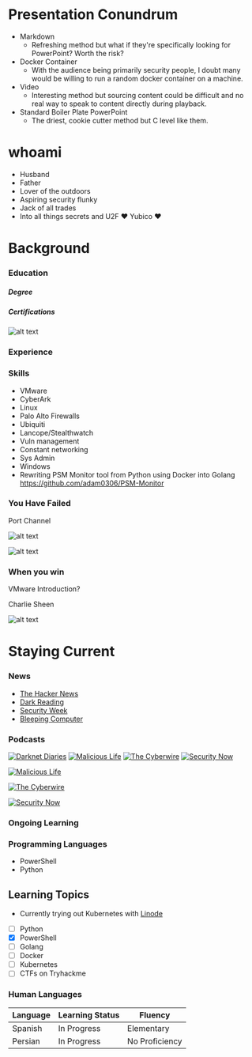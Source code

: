 # Presentation Conundrum

- Markdown
    - Refreshing method but what if they're specifically looking for PowerPoint? Worth the risk?
- Docker Container
    - With the audience being primarily security people, I doubt many would be willing to run a random docker container on a machine.
- Video
    - Interesting method but sourcing content could be difficult and no real way to speak to content directly during playback.
- Standard Boiler Plate PowerPoint
    - The driest, cookie cutter method but C level like them.

# whoami

* Husband
* Father
* Lover of the outdoors
* Aspiring security flunky
* Jack of all trades
* Into all things secrets and U2F :heart: Yubico :heart:

# Background
### Education

##### Degree

##### Certifications
![alt text](https://comptiawebsite.blob.core.windows.net/webcontent/images/default-source/siteicons/logosecurityplus.svg?sfvrsn=1ca21668_2)

### Experience

### Skills

* VMware
* CyberArk
* Linux
* Palo Alto Firewalls
* Ubiquiti
* Lancope/Stealthwatch
* Vuln management
* Constant networking
* Sys Admin
* Windows
* Rewriting PSM Monitor tool from Python using Docker into Golang https://github.com/adam0306/PSM-Monitor


### You Have Failed

Port Channel

![alt text](https://external-content.duckduckgo.com/iu/?u=https%3A%2F%2Fthumbs.gfycat.com%2FUnpleasantWaterloggedHydra-mobile.jpg&f=1&nofb=1)

![alt text](https://www.meme-arsenal.com/memes/c248427c8436b4985ccfdc5d67cd6909.jpg)

### When you win

VMware Introduction?


Charlie Sheen


![alt text](https://www.memesmonkey.com/images/memesmonkey/d0/d0372051a4a093b4bbd96b816934866c.jpeg)
# Staying Current
### News

* [The Hacker News](https://thehackernews.com/ "The Hacker News")
* [Dark Reading](https://www.darkreading.com/ "Dark Reading")
* [Security Week](https://www.securityweek.com/ "Security Week")
* [Bleeping Computer](https://www.bleepingcomputer.com/ "Bleeping Computer")

### Podcasts

[![Darknet Diaries](https://podnews.net/r/t/198/8766-1e53e416.jpeg)](https://open.spotify.com/show/4XPl3uEEL9hvqMkoZrzbx5) [![Malicious Life](https://www.esecurityplanet.com/wp-content/uploads/2021/04/Malicious-Life-logo-150x150.png)](https://open.spotify.com/show/1KHIsaZ9mX0NbzPrfId00q) [![The Cyberwire](https://www.esecurityplanet.com/wp-content/uploads/2021/04/cyberwire-daily-logo-150x150.jpeg)](https://open.spotify.com/show/0CnYnxrAcfRjh0YSQINAwe) [![Security Now](https://efsnm.files.wordpress.com/2016/07/securitynow.jpeg)](https://open.spotify.com/show/7vAbYigR3zs8GYJP3EoVWw)

[![Malicious Life](https://www.esecurityplanet.com/wp-content/uploads/2021/04/Malicious-Life-logo-150x150.png)](https://open.spotify.com/show/1KHIsaZ9mX0NbzPrfId00q)

[![The Cyberwire](https://www.esecurityplanet.com/wp-content/uploads/2021/04/cyberwire-daily-logo-150x150.jpeg)](https://open.spotify.com/show/0CnYnxrAcfRjh0YSQINAwe)

[![Security Now](https://efsnm.files.wordpress.com/2016/07/securitynow.jpeg)](https://open.spotify.com/show/7vAbYigR3zs8GYJP3EoVWw)


### Ongoing Learning

### Programming Languages
* PowerShell
* Python

## Learning Topics
* Currently trying out Kubernetes with [Linode](https://www.linode.com/?r=4dffecc5dd019bc812987b595ce20e6322efea2d "Linode")

- [ ] Python
- [x] PowerShell
- [ ] Golang
- [ ] Docker
- [ ] Kubernetes
- [ ] CTFs on Tryhackme

### Human Languages

| Language | Learning Status |     Fluency      |
|----------|-----------------|------------------|
| Spanish  | In Progress     |    Elementary    |
| Persian  | In Progress     |  No Proficiency  |


<!-- 5. Describe your experience implementing new solutions/ collaborating with other teams /lifecycle
management/ system support/ etc...

